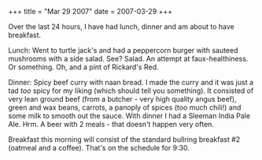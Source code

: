 +++
title = "Mar 29 2007"
date = 2007-03-29
+++

Over the last 24 hours, I have had lunch, dinner and am about to have breakfast.

Lunch: Went to turtle jack's and had a peppercorn burger with sauteed mushrooms with a side salad. See? Salad. An attempt at faux-healthiness. Or something. Oh, and a pint of Rickard's Red.

Dinner: Spicy beef curry with naan bread. I made the curry and it was just a tad _too_ spicy for my liking (which should tell you something). It consisted of very lean ground beef (from a butcher - very high quality angus beef), green and wax beans, carrots, a panoply of spices (too much chili!) and some milk to smooth out the sauce. With dinner I had a Sleeman India Pale Ale. Hrm. A beer with 2 meals - that doesn't happen very often.

Breakfast this morning will consist of the standard bullring breakfast #2 (oatmeal and a coffee). That's on the schedule for 9:30.
